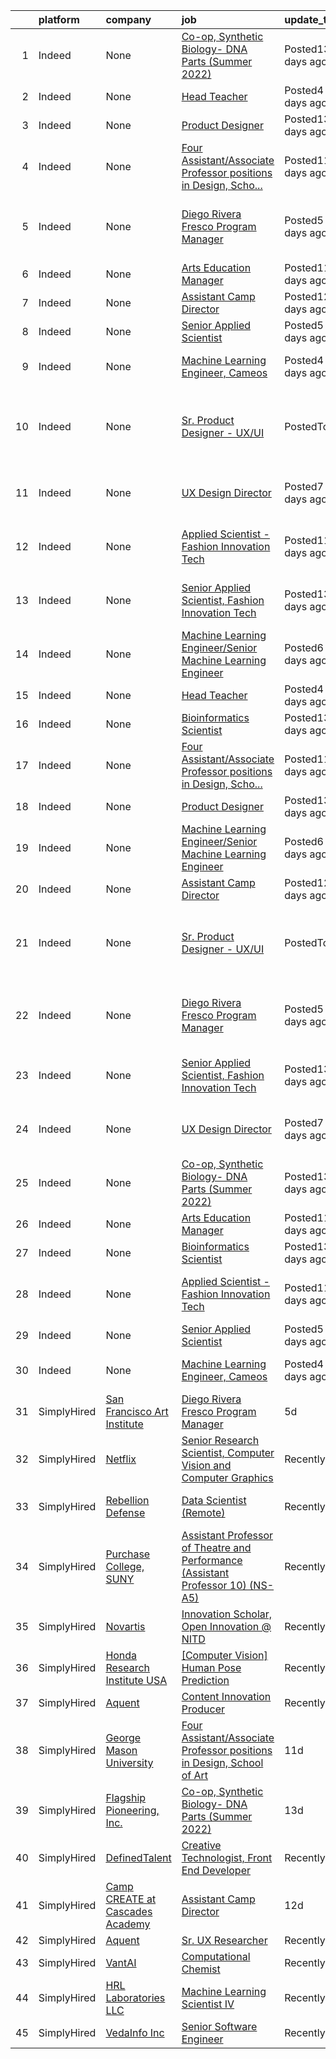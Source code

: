 

|    | platform    | company                                 | job                                                                                                                                                                                                                                                                                                                                                                                                                                                                                                                                                                                                                         | update_time       | location                                                      |
|---:|:------------|:----------------------------------------|:----------------------------------------------------------------------------------------------------------------------------------------------------------------------------------------------------------------------------------------------------------------------------------------------------------------------------------------------------------------------------------------------------------------------------------------------------------------------------------------------------------------------------------------------------------------------------------------------------------------------------|:------------------|:--------------------------------------------------------------|
|  1 | Indeed      | None                                    | [Co-op, Synthetic Biology- DNA Parts (Summer 2022)](https://www.indeed.com/rc/clk?jk=39ea4d655d6f06d7&fccid=22489c4990c80a96)                                                                                                                                                                                                                                                                                                                                                                                                                                                                                               | Posted13 days ago | Cambridge, MA 02142 (Kendall Square area)                     |
|  2 | Indeed      | None                                    | [Head Teacher](https://www.indeed.com/rc/clk?jk=f4cd27d5a4ab89d5&fccid=e4ec45a9287a2dc5)                                                                                                                                                                                                                                                                                                                                                                                                                                                                                                                                    | Posted4 days ago  | Long Island City, NY                                          |
|  3 | Indeed      | None                                    | [Product Designer](https://www.indeed.com/rc/clk?jk=357a104ce8018172&fccid=4a43d8ac8cc27464)                                                                                                                                                                                                                                                                                                                                                                                                                                                                                                                                | Posted13 days ago | Remote                                                        |
|  4 | Indeed      | None                                    | [Four Assistant/Associate Professor positions in Design, Scho...](https://www.indeed.com/rc/clk?jk=fa5588ce3c60fa36&fccid=e57770fb2bd5bce7)                                                                                                                                                                                                                                                                                                                                                                                                                                                                                 | Posted11 days ago | Fairfax, VA 22030                                             |
|  5 | Indeed      | None                                    | [Diego Rivera Fresco Program Manager](https://www.indeed.com/pagead/clk?mo=r&ad=-6NYlbfkN0ATuzukLZvOA7Cxi5gGVTPK8s05ijijAIGQnHXs5Od0XyxwTL5N3v8N5rEzBUODqZiH748ZbPKQJcKus3kZb059aYT78es3MZwfjZX1U739F_YxMgw7Ht_IJCIbX7EDQhTEs_ZvdSytoDVq5O0ZhfCJ2JzYtKjpchYf63qp3Po587JWppkd7P__WPwa5GcH2zUEKiBqFWtzjbNeTrSl-95T4ak6sfWcLBuX7bCe1mrEvCMTOXnpTDAQ4EbpX0Ie0hCkuwaQD-51mJvBfiksFd8XzDTzVsQaPSphtt_uGmsim4GkvsMHEKzkKgOyvfQrIrcbbqxWneKSvQaEqVyLqWylfXLAerQ1p0bFBn02fLBO_iQQI43mOmIIPgauurB19V_gLPRLrT13KIYYUeWHOW9W8mHcIG0vR-xSacXKuneaTpTMoZIsbG0heLxLO4TvY4Mmv7UBiyTZbF3G-B7dnxTYcZVxR4PymJMxWvmptXO9pAVgvt3L_wqp&p=2&fvj=1) | Posted5 days ago  | San Francisco, CA 94133 (Russian Hill area)                   |
|  6 | Indeed      | None                                    | [Arts Education Manager](https://www.indeed.com/rc/clk?jk=ab2ccba314b8e8f1&fccid=c17f8a8d54729785)                                                                                                                                                                                                                                                                                                                                                                                                                                                                                                                          | Posted11 days ago | Cincinnati, OH 45242                                          |
|  7 | Indeed      | None                                    | [Assistant Camp Director](https://www.indeed.com/company/Camp-CREATE-at-Cascades-Academy/jobs/Assistant-Camp-Director-9b4bae6cb2b734ea?fccid=a8259c9735bcc92f)                                                                                                                                                                                                                                                                                                                                                                                                                                                              | Posted12 days ago | Bend, OR 97703                                                |
|  8 | Indeed      | None                                    | [Senior Applied Scientist](https://www.indeed.com/rc/clk?jk=d9143879c7f2f282&fccid=734cb5a01ee60f80)                                                                                                                                                                                                                                                                                                                                                                                                                                                                                                                        | Posted5 days ago  | Bellevue, WA                                                  |
|  9 | Indeed      | None                                    | [Machine Learning Engineer, Cameos](https://www.indeed.com/rc/clk?jk=c5a41f628737bed6&fccid=f368300325e8e8bc)                                                                                                                                                                                                                                                                                                                                                                                                                                                                                                               | Posted4 days ago  | Los Angeles, CA 90291 (Venice area)                           |
| 10 | Indeed      | None                                    | [Sr. Product Designer - UX/UI](https://www.indeed.com/company/Early-Warning-Services/jobs/Senior-Product-Designer-55ac4440cce23a4b?fccid=094bfee9de38aca9)                                                                                                                                                                                                                                                                                                                                                                                                                                                                  | PostedToday       | San Francisco, CA 94111 (Financial District/South Beach area) |
| 11 | Indeed      | None                                    | [UX Design Director](https://www.indeed.com/rc/clk?jk=1fbfd78e4aff5582&fccid=c9b9e477b3c84b4d)                                                                                                                                                                                                                                                                                                                                                                                                                                                                                                                              | Posted7 days ago  | Dallas, TX 75201 (Downtown area)                              |
| 12 | Indeed      | None                                    | [Applied Scientist - Fashion Innovation Tech](https://www.indeed.com/rc/clk?jk=62fd9b76cfb14f35&fccid=fe2d21eef233e94a)                                                                                                                                                                                                                                                                                                                                                                                                                                                                                                     | Posted11 days ago | Santa Monica, CA 90404 (Mid-City area)                        |
| 13 | Indeed      | None                                    | [Senior Applied Scientist, Fashion Innovation Tech](https://www.indeed.com/rc/clk?jk=c2cdc63788774f2c&fccid=fe2d21eef233e94a)                                                                                                                                                                                                                                                                                                                                                                                                                                                                                               | Posted13 days ago | Santa Monica, CA 90404 (Mid-City area)                        |
| 14 | Indeed      | None                                    | [Machine Learning Engineer/Senior Machine Learning Engineer](https://www.indeed.com/company/Calico/jobs/Machine-Learning-Engineer-Senior-Machine-Learning-Engineer-f268b98dae3b4a2f?fccid=f0b8874348a33561)                                                                                                                                                                                                                                                                                                                                                                                                                 | Posted6 days ago  | South San Francisco, CA+1 location                            |
| 15 | Indeed      | None                                    | [Head Teacher](https://www.indeed.com/rc/clk?jk=f4cd27d5a4ab89d5&fccid=e4ec45a9287a2dc5)                                                                                                                                                                                                                                                                                                                                                                                                                                                                                                                                    | Posted4 days ago  | Long Island City, NY                                          |
| 16 | Indeed      | None                                    | [Bioinformatics Scientist](https://www.indeed.com/rc/clk?jk=430ad4efbe67f807&fccid=c2aed722996a4145)                                                                                                                                                                                                                                                                                                                                                                                                                                                                                                                        | Posted13 days ago | Emeryville, CA                                                |
| 17 | Indeed      | None                                    | [Four Assistant/Associate Professor positions in Design, Scho...](https://www.indeed.com/rc/clk?jk=fa5588ce3c60fa36&fccid=e57770fb2bd5bce7)                                                                                                                                                                                                                                                                                                                                                                                                                                                                                 | Posted11 days ago | Fairfax, VA 22030                                             |
| 18 | Indeed      | None                                    | [Product Designer](https://www.indeed.com/rc/clk?jk=357a104ce8018172&fccid=4a43d8ac8cc27464)                                                                                                                                                                                                                                                                                                                                                                                                                                                                                                                                | Posted13 days ago | Remote                                                        |
| 19 | Indeed      | None                                    | [Machine Learning Engineer/Senior Machine Learning Engineer](https://www.indeed.com/company/Calico/jobs/Machine-Learning-Engineer-Senior-Machine-Learning-Engineer-f268b98dae3b4a2f?fccid=f0b8874348a33561)                                                                                                                                                                                                                                                                                                                                                                                                                 | Posted6 days ago  | South San Francisco, CA+1 location                            |
| 20 | Indeed      | None                                    | [Assistant Camp Director](https://www.indeed.com/company/Camp-CREATE-at-Cascades-Academy/jobs/Assistant-Camp-Director-9b4bae6cb2b734ea?fccid=a8259c9735bcc92f)                                                                                                                                                                                                                                                                                                                                                                                                                                                              | Posted12 days ago | Bend, OR 97703                                                |
| 21 | Indeed      | None                                    | [Sr. Product Designer - UX/UI](https://www.indeed.com/company/Early-Warning-Services/jobs/Senior-Product-Designer-55ac4440cce23a4b?fccid=094bfee9de38aca9)                                                                                                                                                                                                                                                                                                                                                                                                                                                                  | PostedToday       | San Francisco, CA 94111 (Financial District/South Beach area) |
| 22 | Indeed      | None                                    | [Diego Rivera Fresco Program Manager](https://www.indeed.com/company/San-Francisco-Art-Institute/jobs/Diego-Rivera-Fresco-Program-Manager-9d5d5d6a229b772b?fccid=ac6cf8a90c1cda84)                                                                                                                                                                                                                                                                                                                                                                                                                                          | Posted5 days ago  | San Francisco, CA 94133 (Russian Hill area)                   |
| 23 | Indeed      | None                                    | [Senior Applied Scientist, Fashion Innovation Tech](https://www.indeed.com/rc/clk?jk=c2cdc63788774f2c&fccid=fe2d21eef233e94a)                                                                                                                                                                                                                                                                                                                                                                                                                                                                                               | Posted13 days ago | Santa Monica, CA 90404 (Mid-City area)                        |
| 24 | Indeed      | None                                    | [UX Design Director](https://www.indeed.com/rc/clk?jk=1fbfd78e4aff5582&fccid=c9b9e477b3c84b4d)                                                                                                                                                                                                                                                                                                                                                                                                                                                                                                                              | Posted7 days ago  | Dallas, TX 75201 (Downtown area)                              |
| 25 | Indeed      | None                                    | [Co-op, Synthetic Biology- DNA Parts (Summer 2022)](https://www.indeed.com/rc/clk?jk=39ea4d655d6f06d7&fccid=22489c4990c80a96)                                                                                                                                                                                                                                                                                                                                                                                                                                                                                               | Posted13 days ago | Cambridge, MA 02142 (Kendall Square area)                     |
| 26 | Indeed      | None                                    | [Arts Education Manager](https://www.indeed.com/rc/clk?jk=ab2ccba314b8e8f1&fccid=c17f8a8d54729785)                                                                                                                                                                                                                                                                                                                                                                                                                                                                                                                          | Posted11 days ago | Cincinnati, OH 45242                                          |
| 27 | Indeed      | None                                    | [Bioinformatics Scientist](https://www.indeed.com/rc/clk?jk=430ad4efbe67f807&fccid=c2aed722996a4145)                                                                                                                                                                                                                                                                                                                                                                                                                                                                                                                        | Posted13 days ago | Emeryville, CA                                                |
| 28 | Indeed      | None                                    | [Applied Scientist - Fashion Innovation Tech](https://www.indeed.com/rc/clk?jk=62fd9b76cfb14f35&fccid=fe2d21eef233e94a)                                                                                                                                                                                                                                                                                                                                                                                                                                                                                                     | Posted11 days ago | Santa Monica, CA 90404 (Mid-City area)                        |
| 29 | Indeed      | None                                    | [Senior Applied Scientist](https://www.indeed.com/rc/clk?jk=d9143879c7f2f282&fccid=734cb5a01ee60f80)                                                                                                                                                                                                                                                                                                                                                                                                                                                                                                                        | Posted5 days ago  | Bellevue, WA                                                  |
| 30 | Indeed      | None                                    | [Machine Learning Engineer, Cameos](https://www.indeed.com/rc/clk?jk=c5a41f628737bed6&fccid=f368300325e8e8bc)                                                                                                                                                                                                                                                                                                                                                                                                                                                                                                               | Posted4 days ago  | Los Angeles, CA 90291 (Venice area)                           |
| 31 | SimplyHired | [San Francisco Art Institute](None)     | [Diego Rivera Fresco Program Manager](https://www.simplyhired.com/job/FRXFs2rMZkxIsnt0tA2mF19L4i9eRVIdyDsGVvnfcDbvY68dUkdgyg?q=generative+art)                                                                                                                                                                                                                                                                                                                                                                                                                                                                              | 5d                | San Francisco, CA                                             |
| 32 | SimplyHired | [Netflix](None)                         | [Senior Research Scientist, Computer Vision and Computer Graphics](https://www.simplyhired.com/job/SOH2qlhiYwX9x3VcJbEU8sREckNw3eA4jZBEQKrUJjxtE6YsWAQF-A?q=generative+art)                                                                                                                                                                                                                                                                                                                                                                                                                                                 | Recently          | Los Gatos, CA                                                 |
| 33 | SimplyHired | [Rebellion Defense](None)               | [Data Scientist (Remote)](https://www.simplyhired.com/job/t3fMJwyktBdJmacn3VYRRC26g1ETlgKisTtEVHy8EO8-LT_fh0EjBQ?q=generative+art)                                                                                                                                                                                                                                                                                                                                                                                                                                                                                          | Recently          | Washington, DC +1 location                                    |
| 34 | SimplyHired | [Purchase College, SUNY](None)          | [Assistant Professor of Theatre and Performance (Assistant Professor 10) (NS-A5)](https://www.simplyhired.com/job/JCHxIghvkt0bMAq4cuA76o79MMQhZSXgAhWyZ_krhZeNrPC2jjiayQ?q=generative+art)                                                                                                                                                                                                                                                                                                                                                                                                                                  | Recently          | Purchase, NY                                                  |
| 35 | SimplyHired | [Novartis](None)                        | [Innovation Scholar, Open Innovation @ NITD](https://www.simplyhired.com/job/ZW2_GpynJixR5v-81EnBVKxg3po5bEzLRCdbrDFjlDIbygUtP57KDQ?q=generative+art)                                                                                                                                                                                                                                                                                                                                                                                                                                                                       | Recently          | Emeryville, CA                                                |
| 36 | SimplyHired | [Honda Research Institute USA](None)    | [[Computer Vision] Human Pose Prediction](https://www.simplyhired.com/job/W1edUV0AHHe4xpCPjA92o99-AO1HbCLE4Kbv4zCUtubCJea2xgB-SA?q=generative+art)                                                                                                                                                                                                                                                                                                                                                                                                                                                                          | Recently          | San Jose, CA                                                  |
| 37 | SimplyHired | [Aquent](None)                          | [Content Innovation Producer](https://www.simplyhired.com/job/CCsUUKtAX_X_9SUdnH8ncfYAICwkkTTWCvAIvA8ytm29Ht4OLSdFdA?q=generative+art)                                                                                                                                                                                                                                                                                                                                                                                                                                                                                      | Recently          | Culver City, CA                                               |
| 38 | SimplyHired | [George Mason University](None)         | [Four Assistant/Associate Professor positions in Design, School of Art](https://www.simplyhired.com/job/4Zqwlgvd4XmsyE58AagC1YV7-v0PyQlGQ7cbW1NyeWbEDz4v0vWSYA?q=generative+art)                                                                                                                                                                                                                                                                                                                                                                                                                                            | 11d               | Fairfax, VA                                                   |
| 39 | SimplyHired | [Flagship Pioneering, Inc.](None)       | [Co-op, Synthetic Biology- DNA Parts (Summer 2022)](https://www.simplyhired.com/job/LduesYvxVKklmb8fbKv_G2tiIfAmPY8QRtlKAKGoDTZvcGS2_SsT2g?q=generative+art)                                                                                                                                                                                                                                                                                                                                                                                                                                                                | 13d               | Cambridge, MA                                                 |
| 40 | SimplyHired | [DefinedTalent](None)                   | [Creative Technologist, Front End Developer](https://www.simplyhired.com/job/7pQLUf-KpWUJ6eJVN6KPxMGoW9XNe9mQoePvgsHPCdjPLiQ-SN4Zlg?q=generative+art)                                                                                                                                                                                                                                                                                                                                                                                                                                                                       | Recently          | New York, NY                                                  |
| 41 | SimplyHired | [Camp CREATE at Cascades Academy](None) | [Assistant Camp Director](https://www.simplyhired.com/job/CD7Cpnjm2fwPYt7jehNGnx8ZO329mdL9z1FNyNhOs1gLQuho_O_Hjg?q=generative+art)                                                                                                                                                                                                                                                                                                                                                                                                                                                                                          | 12d               | Bend, OR                                                      |
| 42 | SimplyHired | [Aquent](None)                          | [Sr. UX Researcher](https://www.simplyhired.com/job/355Oy0CpR4lq3bdcShdWgsewX5AEUhmsvdv34wFXB7ntJ6VShss46A?q=generative+art)                                                                                                                                                                                                                                                                                                                                                                                                                                                                                                | Recently          | Spring, TX                                                    |
| 43 | SimplyHired | [VantAI](None)                          | [Computational Chemist](https://www.simplyhired.com/job/aJcGKwc82WK-vSKr6RRi2JY50VCViO-wQDclh-ARe_K3c3WGxgtnhA?q=generative+art)                                                                                                                                                                                                                                                                                                                                                                                                                                                                                            | Recently          | New York, NY                                                  |
| 44 | SimplyHired | [HRL Laboratories LLC](None)            | [Machine Learning Scientist IV](https://www.simplyhired.com/job/jGxPRD1qm0SQdzyoRiO5grrMdBWP9lsV21MjCrWD_KJtuSl1R_FmLA?q=generative+art)                                                                                                                                                                                                                                                                                                                                                                                                                                                                                    | Recently          | Malibu, CA                                                    |
| 45 | SimplyHired | [VedaInfo Inc](None)                    | [Senior Software Engineer](https://www.simplyhired.com/job/-dyjRMToKM0jvYpjLCYtY9oxnr1LVe-i1PS4f-hRSmTmj4R4GnFeLg?q=generative+art)                                                                                                                                                                                                                                                                                                                                                                                                                                                                                         | Recently          | Chicago, IL                                                   |